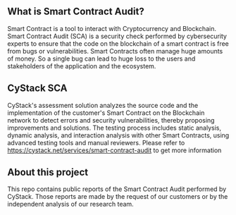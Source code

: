 ## What is Smart Contract Audit?
Smart Contract is a tool to interact with Cryptocurrency and Blockchain. Smart Contract Audit (SCA) is a security check performed by cybersecurity experts to ensure that the code on the blockchain of a smart contract is free from bugs or vulnerabilities. Smart Contracts often manage huge amounts of money. So a single bug can lead to huge loss to the users and stakeholders of the application and the ecosystem.

## CyStack SCA
CyStack's assessment solution analyzes the source code and the implementation of the customer's Smart Contract on the Blockchain network to detect errors and security vulnerabilities, thereby proposing improvements and solutions. The testing process includes static analysis, dynamic analysis, and interaction analysis with other Smart Contracts, using advanced testing tools and manual reviewers.
Please refer to https://cystack.net/services/smart-contract-audit to get more information

## About this project
This repo contains public reports of the Smart Contract Audit performed by CyStack. Those reports are made by the request of our customers or by the independent analysis of our research team.
